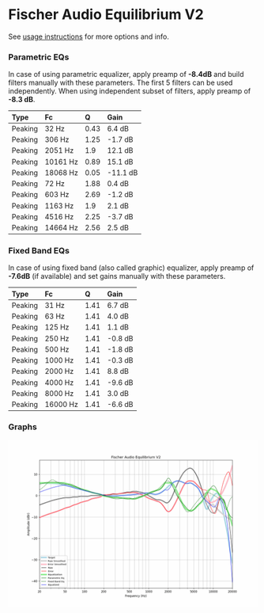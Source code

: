 # Fischer Audio Equilibrium V2
See [usage instructions](https://github.com/jaakkopasanen/AutoEq#usage) for more options and info.

### Parametric EQs
In case of using parametric equalizer, apply preamp of **-8.4dB** and build filters manually
with these parameters. The first 5 filters can be used independently.
When using independent subset of filters, apply preamp of **-8.3 dB**.

| Type    | Fc       |    Q | Gain     |
|:--------|:---------|:-----|:---------|
| Peaking | 32 Hz    | 0.43 | 6.4 dB   |
| Peaking | 306 Hz   | 1.25 | -1.7 dB  |
| Peaking | 2051 Hz  | 1.9  | 12.1 dB  |
| Peaking | 10161 Hz | 0.89 | 15.1 dB  |
| Peaking | 18068 Hz | 0.05 | -11.1 dB |
| Peaking | 72 Hz    | 1.88 | 0.4 dB   |
| Peaking | 603 Hz   | 2.69 | -1.2 dB  |
| Peaking | 1163 Hz  | 1.9  | 2.1 dB   |
| Peaking | 4516 Hz  | 2.25 | -3.7 dB  |
| Peaking | 14664 Hz | 2.56 | 2.5 dB   |

### Fixed Band EQs
In case of using fixed band (also called graphic) equalizer, apply preamp of **-7.6dB**
(if available) and set gains manually with these parameters.

| Type    | Fc       |    Q | Gain    |
|:--------|:---------|:-----|:--------|
| Peaking | 31 Hz    | 1.41 | 6.7 dB  |
| Peaking | 63 Hz    | 1.41 | 4.0 dB  |
| Peaking | 125 Hz   | 1.41 | 1.1 dB  |
| Peaking | 250 Hz   | 1.41 | -0.8 dB |
| Peaking | 500 Hz   | 1.41 | -1.8 dB |
| Peaking | 1000 Hz  | 1.41 | -0.3 dB |
| Peaking | 2000 Hz  | 1.41 | 8.8 dB  |
| Peaking | 4000 Hz  | 1.41 | -9.6 dB |
| Peaking | 8000 Hz  | 1.41 | 3.0 dB  |
| Peaking | 16000 Hz | 1.41 | -6.6 dB |

### Graphs
![](./Fischer%20Audio%20Equilibrium%20V2.png)